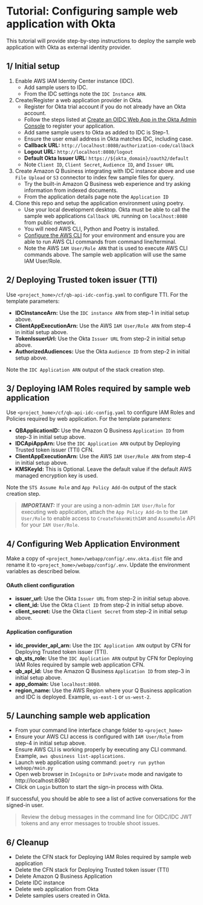 # Tutorial: Configuring sample web application with Okta

This tutorial will provide step-by-step instructions to deploy the sample
web application with Okta as external identity provider.

## 1/ Initial setup
1. Enable AWS IAM Identity Center instance (IDC).
    * Add sample users to IDC.
    * From the IDC settings note the `IDC Instance ARN`.
2. Create/Register a web application provider in Okta.
    * Register for Okta trial account if you do not already have an Okta account.
    * Follow the steps listed at [Create an OIDC Web App in the Okta Admin Console](https://support.okta.com/help/s/article/create-an-oidc-web-app-in-dashboard?language=en_US) to register your application.
    * Add same sample users to Okta as added to IDC is Step-1.
    * Ensure the user email address in Okta matches IDC, including case.
    * **Callback URL:** `http://localhost:8080/authorization-code/callback`
    * **Logout URL:** `http://localhost:8080/logout`
    * **Default Okta Issuer URL:** `https://${okta_domain}/oauth2/default`
    * Note `Client ID`, `Client Secret`, `Audience ID`, and `Issuer URL`
3. Create Amazon Q Business integrating with IDC instance above and use `File Upload` or `S3` connector to index few sample files for query.
    * Try the built-in Amazon Q Business web experience and try asking information from indexed documents.
    * From the application details page note the `Application ID`
4. Clone this repo and setup the application environment using poetry.
    * Use your local development desktop. Okta must be able to call the sample web applications `Callback URL` running on `localhost:8080` from public network.
    * You will need AWS CLI, Python and Poetry is installed.
    * [Configure the AWS CLI](https://docs.aws.amazon.com/cli/v1/userguide/cli-chap-configure.html) for your environment and ensure you are able to run AWS CLI commands from command line/terminal.
    * Note the AWS `IAM User/Role ARN` that is used to execute AWS CLI commands above. The sample web application will use the same IAM User/Role.

## 2/ Deploying Trusted token issuer (TTI)
Use `<project_home>/cf/qb-api-idc-config.yaml` to configure TTI. For the template parameters:
* **IDCInstanceArn:** Use the `IDC instance ARN` from step-1 in initial setup above.
* **ClientAppExecutionArn:** Use the AWS `IAM User/Role ARN` from step-4 in initial setup above.
* **TokenIssuerUrl:** Use the Okta `Issuer URL` from step-2 in initial setup above.
* **AuthorizedAudiences:** Use the Okta `Audience ID` from step-2 in initial setup above.

Note the `IDC Application ARN` output of the stack creation step.

## 3/ Deploying IAM Roles required by sample web application
Use `<project_home>/cf/qb-api-idc-config.yaml` to configure IAM Roles and Policies required by web application. For the template parameters:
* **QBApplicationID:** Use the Amazon Q Business `Application ID` from step-3 in initial setup above.
* **IDCApiAppArn:** Use the `IDC Application ARN` output by Deploying Trusted token issuer (TTI) CFN.
* **ClientAppExecutionArn:** Use the AWS `IAM User/Role ARN` from step-4 in initial setup above.
* **KMSKeyId:** This is Optional. Leave the default value if the default AWS managed encryption key is used.

Note the `STS Assume Role` and `App Policy Add-On` output of the stack creation step.

> **_IMPORTANT:_** If your are using a non-admin `IAM User/Role` for executing web application, attach the `App Policy Add-On` to the `IAM User/Role` to enable access to `CreateTokenWithIAM` and `AssumeRole` API for your `IAM User/Role`.

## 4/ Configuring Web Application Environment
Make a copy of `<project_home>/webapp/config/.env.okta.dist` file and rename it to `<project_home>/webapp/config/.env`. Update the environment variables as described below.

#### OAuth client configuration
* **issuer_url:** Use the Okta `Issuer URL` from step-2 in initial setup above.
* **client_id:** Use the Okta `Client ID` from step-2 in initial setup above.
* **client_secret:** Use the Okta `Client Secret` from step-2 in initial setup above.

#### Application configuration
* **idc_provider_apl_arn:** Use the `IDC Application ARN` output by CFN for Deploying Trusted token issuer (TTI).
* **qb_sts_role:** Use the `IDC Application ARN` output by CFN for  Deploying IAM Roles required by sample web application CFN.
* **qb_apl_id:** Use the Amazon Q Business `Application ID` from step-3 in initial setup above.
* **app_domain:**  Use `localhost:8080`.
* **region_name:** Use the AWS Region where your Q Business application and IDC is deployed. Example, `us-east-1` or `us-west-2`.

## 5/ Launching sample web application
* From your command line interface change folder to `<project_home>`
* Ensure your AWS CLI access is configured with `IAM User/Role` from step-4 in initial setup above.
* Ensure AWS CLI is working properly by executing any CLI command. Example, `aws qbusiness list-applications`.
* Launch web application using command: `poetry run python webapp/main.py`
* Open web browser in `InCognito` or `InPrivate` mode and navigate to http://localhost:8080/
* Click on `Login` button to start the sign-in process with Okta.

If successful, you should be able to see a list of active conversations for the signed-in user.

> Review the debug messages in the command line for OIDC/IDC JWT tokens and any error messages to trouble shoot issues.

## 6/ Cleanup
* Delete the CFN stack for Deploying IAM Roles required by sample web application
* Delete the CFN stack for Deploying Trusted token issuer (TTI)
* Delete Amazon Q Business Application
* Delete IDC instance
* Delete web application from Okta
* Delete samples users created in Okta.
